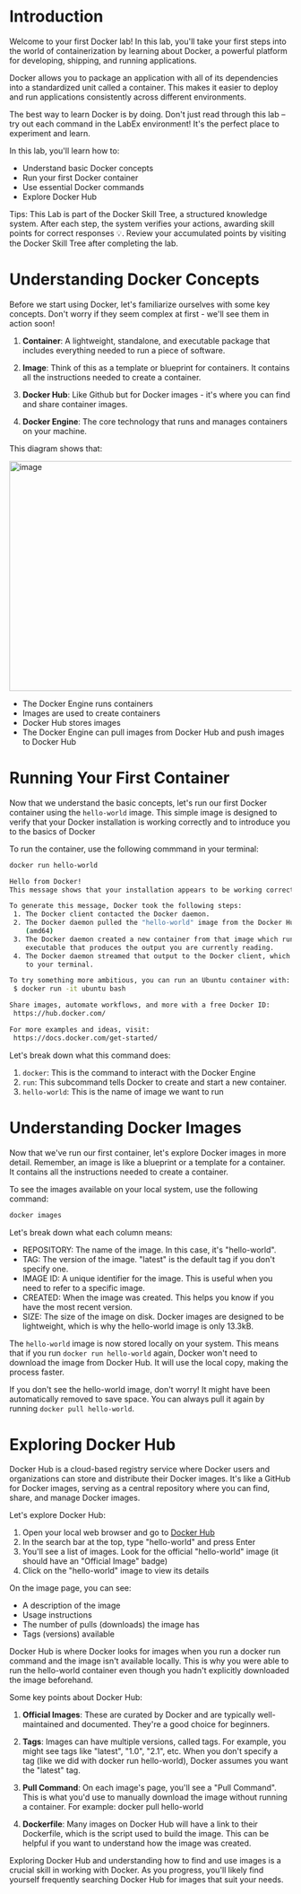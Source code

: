 # Introduction

Welcome to your first Docker lab! In this lab, you'll take your first steps into the world of containerization by learning about Docker, 
a powerful platform for developing, shipping, and running applications.

Docker allows you to package an application with all of its dependencies into a standardized unit called a container. This makes it easier to deploy and run applications consistently across different environments.

The best way to learn Docker is by doing. Don't just read through this lab – try out each command in the LabEx environment! It's the perfect place to experiment and learn.

In this lab, you'll learn how to:

- Understand basic Docker concepts
- Run your first Docker container
- Use essential Docker commands
- Explore Docker Hub

Tips: This Lab is part of the Docker Skill Tree, a structured knowledge system. After each step, the system verifies your actions, awarding skill points for correct responses 💡. Review your accumulated points by visiting the Docker Skill Tree after completing the lab.

# Understanding Docker Concepts
Before we start using Docker, let's familiarize ourselves with some key concepts. Don't worry if they seem complex at first - we'll see them in action soon!

1. **Container**: A lightweight, standalone, and executable package that includes everything needed to run a piece of software.

2. **Image**: Think of this as a template or blueprint for containers. It contains all the instructions needed to create a container.

3. **Docker Hub**: Like Github but for Docker images - it's where you can find and share container images.

4. **Docker Engine**: The core technology that runs and manages containers on your machine.



This diagram shows that:

<img width="704" height="410" alt="image" src="https://github.com/user-attachments/assets/ee1faa47-7968-4a26-9014-b45c695e2f67" />

- The Docker Engine runs containers
- Images are used to create containers
- Docker Hub stores images
- The Docker Engine can pull images from Docker Hub and push images to Docker Hub

# Running Your First Container
Now that we understand the basic concepts, let's run our first Docker container using the ```hello-world``` image. 
This simple image is designed to verify that your Docker installation is working correctly and to introduce you to the basics of Docker

To run the container, use the following commmand in your terminal:
```sh
docker run hello-world

Hello from Docker!
This message shows that your installation appears to be working correctly.

To generate this message, Docker took the following steps:
 1. The Docker client contacted the Docker daemon.
 2. The Docker daemon pulled the "hello-world" image from the Docker Hub.
    (amd64)
 3. The Docker daemon created a new container from that image which runs the
    executable that produces the output you are currently reading.
 4. The Docker daemon streamed that output to the Docker client, which sent it
    to your terminal.

To try something more ambitious, you can run an Ubuntu container with:
 $ docker run -it ubuntu bash

Share images, automate workflows, and more with a free Docker ID:
 https://hub.docker.com/

For more examples and ideas, visit:
 https://docs.docker.com/get-started/

```
Let's break down what this command does:

1. ```docker```: This is the command to interact with the Docker Engine
2. ```run```: This subcommand tells Docker to create and start a new container.
3. ```hello-world```: This is the name of image we want to run

# Understanding Docker Images
Now that we've run our first container, let's explore Docker images in more detail. 
Remember, an image is like a blueprint or a template for a container. It contains all the instructions needed to create a container.

To see the images available on your local system, use the following command:
```sh
docker images
```

Let's break down what each column means:

- REPOSITORY: The name of the image. In this case, it's "hello-world".
- TAG: The version of the image. "latest" is the default tag if you don't specify one.
- IMAGE ID: A unique identifier for the image. This is useful when you need to refer to a specific image.
- CREATED: When the image was created. This helps you know if you have the most recent version.
- SIZE: The size of the image on disk. Docker images are designed to be lightweight, which is why the hello-world image is only 13.3kB.
  
The ```hello-world``` image is now stored locally on your system.
This means that if you run ```docker run hello-world``` again, Docker won't need to download the image from Docker Hub. It will use the local copy, making the process faster.

If you don't see the hello-world image, don't worry! It might have been automatically removed to save space. You can always pull it again by running ```docker pull hello-world```.

# Exploring Docker Hub
Docker Hub is a cloud-based registry service where Docker users and organizations can store and distribute their Docker images. It's like a GitHub for Docker images, serving as a central repository where you can find, share, and manage Docker images.

Let's explore Docker Hub:

1. Open your local web browser and go to [Docker Hub](https://hub.docker.com)
2. In the search bar at the top, type "hello-world" and press Enter
3. You'll see a list of images. Look for the official "hello-world" image (it should have an "Official Image" badge)
4. Click on the "hello-world" image to view its details

On the image page, you can see:

- A description of the image
- Usage instructions
- The number of pulls (downloads) the image has
- Tags (versions) available

Docker Hub is where Docker looks for images when you run a docker run command and the image isn't available locally. 
This is why you were able to run the hello-world container even though you hadn't explicitly downloaded the image beforehand.

Some key points about Docker Hub:

1. **Official Images**: These are curated by Docker and are typically well-maintained and documented. They're a good choice for beginners.

2. **Tags**: Images can have multiple versions, called tags. For example, you might see tags like "latest", "1.0", "2.1", etc. When you don't specify a tag (like we did with docker run hello-world), Docker assumes you want the "latest" tag.

3. **Pull Command**: On each image's page, you'll see a "Pull Command". This is what you'd use to manually download the image without running a container. For example: docker pull hello-world

4. **Dockerfile**: Many images on Docker Hub will have a link to their Dockerfile, which is the script used to build the image. This can be helpful if you want to understand how the image was created.

Exploring Docker Hub and understanding how to find and use images is a crucial skill in working with Docker. 
As you progress, you'll likely find yourself frequently searching Docker Hub for images that suit your needs.
